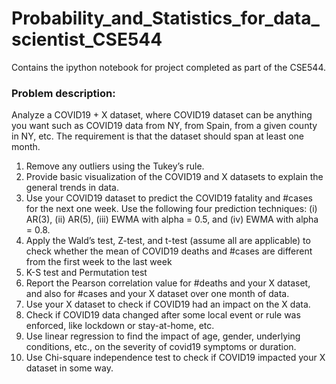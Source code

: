 # Probability_and_Statistics_for_data_scientist_CSE544
Contains the ipython notebook for project completed as part of the CSE544.

### Problem description: 
Analyze a COVID19 + X dataset, where COVID19 dataset can be anything you want such as COVID19 data from NY, from Spain, from a given county in NY, etc. The requirement is that the dataset should span at least one month.
1. Remove any outliers using the Tukey’s rule.
2. Provide basic visualization of the COVID19 and X datasets to explain the general trends in data.
3. Use your COVID19 dataset to predict the COVID19 fatality and #cases for the next one week. Use the following four prediction techniques: (i) AR(3), (ii) AR(5), (iii) EWMA with alpha = 0.5, and (iv) EWMA with alpha = 0.8.
4. Apply the Wald’s test, Z-test, and t-test (assume all are applicable) to check whether the mean of COVID19 deaths and #cases are different from the first week to the last week
5. K-S test and Permutation test
6. Report the Pearson correlation value for #deaths and your X dataset, and also for #cases and your X dataset over one month of data.
7. Use your X dataset to check if COVID19 had an impact on the X data.
8. Check if COVID19 data changed after some local event or rule was enforced, like lockdown or stay-at-home, etc. 
9. Use linear regression to find the impact of age, gender, underlying conditions, etc., on the severity of covid19 symptoms or duration.
10. Use Chi-square independence test to check if COVID19 impacted your X dataset in some way.
